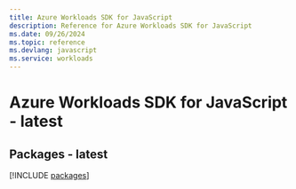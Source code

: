 ```yaml
---
title: Azure Workloads SDK for JavaScript
description: Reference for Azure Workloads SDK for JavaScript
ms.date: 09/26/2024
ms.topic: reference
ms.devlang: javascript
ms.service: workloads
---
```

# Azure Workloads SDK for JavaScript - latest
## Packages - latest
[!INCLUDE [packages](workloads-index.md)]